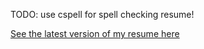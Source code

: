 TODO: use cspell for spell checking resume!

[See the latest version of my resume here](https://raw.githubusercontent.com/dangbert/resume/master/latex/resume/resume.pdf)
